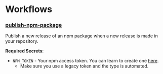 # Workflows

### [publish-npm-package](https://github.com/wdhdev/workflows/blob/main/publish-npm-package.yml)
Publish a new release of an npm package when a new release is made in your repository.

**Required Secrets**:
- `NPM_TOKEN` - Your npm access token. You can learn to create one [here](https://docs.npmjs.com/about-access-tokens).
  - Make sure you use a legacy token and the type is automated.
